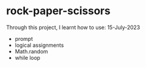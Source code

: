 # rock-paper-scissors
Through this project, I learnt how to use: 
15-July-2023
- prompt
- logical assignments
- Math.random
- while loop